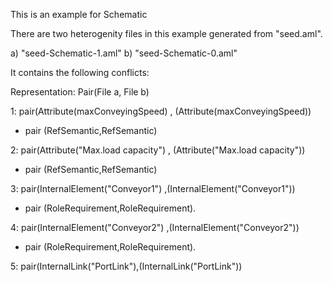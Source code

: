 This is an example for Schematic 

There are two heterogenity files in this example generated from "seed.aml".

a) "seed-Schematic-1.aml"
b) "seed-Schematic-0.aml"

It contains the following conflicts:

Representation: Pair(File a, File b)


1: pair(Attribute(maxConveyingSpeed) , (Attribute(maxConveyingSpeed))

 - pair (RefSemantic,RefSemantic)

2: pair(Attribute("Max.load capacity") , (Attribute("Max.load capacity"))

 - pair (RefSemantic,RefSemantic)


3: pair(InternalElement("Conveyor1") ,(InternalElement("Conveyor1"))
 
 - pair (RoleRequirement,RoleRequirement).


4: pair(InternalElement("Conveyor2") ,(InternalElement("Conveyor2"))
 
 - pair (RoleRequirement,RoleRequirement).

5: pair(InternalLink("PortLink"),(InternalLink("PortLink"))
  